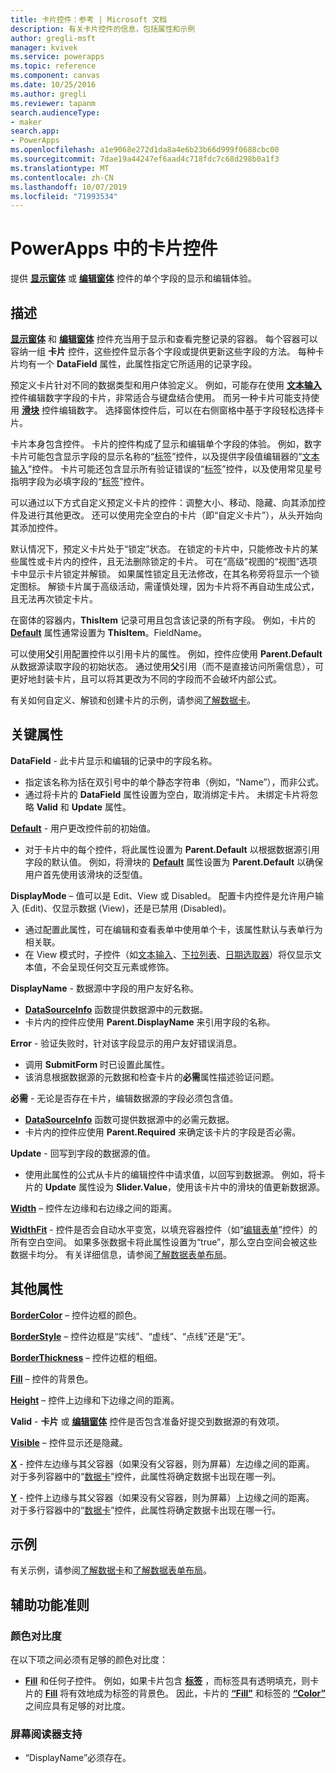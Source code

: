 ```yaml
---
title: 卡片控件：参考 | Microsoft 文档
description: 有关卡片控件的信息，包括属性和示例
author: gregli-msft
manager: kvivek
ms.service: powerapps
ms.topic: reference
ms.component: canvas
ms.date: 10/25/2016
ms.author: gregli
ms.reviewer: tapanm
search.audienceType:
- maker
search.app:
- PowerApps
ms.openlocfilehash: a1e9068e272d1da8a4e6b23b66d999f0688cbc00
ms.sourcegitcommit: 7dae19a44247ef6aad4c718fdc7c68d298b0a1f3
ms.translationtype: MT
ms.contentlocale: zh-CN
ms.lasthandoff: 10/07/2019
ms.locfileid: "71993534"
---
```

# <a name="card-control-in-powerapps"></a>PowerApps 中的卡片控件
提供 **[显示窗体](control-form-detail.md)** 或 **[编辑窗体](control-form-detail.md)** 控件的单个字段的显示和编辑体验。

## <a name="description"></a>描述
**[显示窗体](control-form-detail.md)** 和 **[编辑窗体](control-form-detail.md)** 控件充当用于显示和查看完整记录的容器。 每个容器可以容纳一组 **卡片** 控件，这些控件显示各个字段或提供更新这些字段的方法。 每种卡片均有一个 **DataField** 属性，此属性指定它所适用的记录字段。  

预定义卡片针对不同的数据类型和用户体验定义。  例如，可能存在使用 **[文本输入](control-text-input.md)** 控件编辑数字字段的卡片，非常适合与键盘结合使用。 而另一种卡片可能支持使用 **[滑块](control-slider.md)** 控件编辑数字。 选择窗体控件后，可以在右侧窗格中基于字段轻松选择卡片。

卡片本身包含控件。 卡片的控件构成了显示和编辑单个字段的体验。 例如，数字卡片可能包含显示字段的显示名称的“[标签](control-text-box.md)”控件，以及提供字段值编辑器的“[文本输入](control-text-input.md)”控件。 卡片可能还包含显示所有验证错误的“[标签](control-text-box.md)”控件，以及使用常见星号指明字段为必填字段的“[标签](control-text-box.md)”控件。

可以通过以下方式自定义预定义卡片的控件：调整大小、移动、隐藏、向其添加控件及进行其他更改。 还可以使用完全空白的卡片（即“自定义卡片”），从头开始向其添加控件。

默认情况下，预定义卡片处于“锁定”状态。 在锁定的卡片中，只能修改卡片的某些属性或卡片内的控件，且无法删除锁定的卡片。 可在“高级”视图的“视图”选项卡中显示卡片锁定并解锁。 如果属性锁定且无法修改，在其名称旁将显示一个锁定图标。 解锁卡片属于高级活动，需谨慎处理，因为卡片将不再自动生成公式，且无法再次锁定卡片。

在窗体的容器内，**ThisItem** 记录可用且包含该记录的所有字段。  例如，卡片的 **[Default](properties-core.md)** 属性通常设置为 **ThisItem**。FieldName。

可以使用**父**引用配置控件以引用卡片的属性。  例如，控件应使用 **Parent.Default** 从数据源读取字段的初始状态。 通过使用**父**引用（而不是直接访问所需信息），可更好地封装卡片，且可以将其更改为不同的字段而不会破坏内部公式。

有关如何自定义、解锁和创建卡片的示例，请参阅[了解数据卡](../working-with-cards.md)。

## <a name="key-properties"></a>关键属性
**DataField** - 此卡片显示和编辑的记录中的字段名称。

* 指定该名称为括在双引号中的单个静态字符串（例如，“Name”），而非公式。
* 通过将卡片的 **DataField** 属性设置为空白，取消绑定卡片。 未绑定卡片将忽略 **Valid** 和 **Update** 属性。

**[Default](properties-core.md)** - 用户更改控件前的初始值。

* 对于卡片中的每个控件，将此属性设置为 **Parent.Default** 以根据数据源引用字段的默认值。 例如，将滑块的 **[Default](properties-core.md)** 属性设置为 **Parent.Default** 以确保用户首先使用该滑块的泛型值。

**DisplayMode** – 值可以是 Edit、View 或 Disabled。 配置卡内控件是允许用户输入 (Edit)、仅显示数据 (View)，还是已禁用 (Disabled)。  

* 通过配置此属性，可在编辑和查看表单中使用单个卡，该属性默认与表单行为相关联。
* 在 View 模式时，子控件（如[文本输入](control-text-input.md)、[下拉列表](control-drop-down.md)、[日期选取器](control-date-picker.md)）将仅显示文本值，不会呈现任何交互元素或修饰。

**DisplayName** - 数据源中字段的用户友好名称。

* **[DataSourceInfo](../functions/function-datasourceinfo.md)** 函数提供数据源中的元数据。
* 卡片内的控件应使用 **Parent.DisplayName** 来引用字段的名称。

**Error** - 验证失败时，针对该字段显示的用户友好错误消息。

* 调用 **SubmitForm** 时已设置此属性。  
* 该消息根据数据源的元数据和检查卡片的**必需**属性描述验证问题。

**必需** - 无论是否存在卡片，编辑数据源的字段必须包含值。

* **[DataSourceInfo](../functions/function-datasourceinfo.md)** 函数可提供数据源中的必需元数据。
* 卡片内的控件应使用 **Parent.Required** 来确定该卡片的字段是否必需。

**Update** - 回写到字段的数据源的值。

* 使用此属性的公式从卡片的编辑控件中请求值，以回写到数据源。 例如，将卡片的 **Update** 属性设为 **Slider.Value**，使用该卡片中的滑块的值更新数据源。

**[Width](properties-size-location.md)** – 控件左边缘和右边缘之间的距离。

**[WidthFit](properties-size-location.md)** - 控件是否会自动水平变宽，以填充容器控件（如“[编辑表单](control-form-detail.md)”控件）的所有空白空间。 如果多张数据卡将此属性设置为“true”，那么空白空间会被这些数据卡均分。 有关详细信息，请参阅[了解数据表单布局](../working-with-form-layout.md)。

## <a name="additional-properties"></a>其他属性
**[BorderColor](properties-color-border.md)** – 控件边框的颜色。

**[BorderStyle](properties-color-border.md)** – 控件边框是“实线”、“虚线”、“点线”还是“无”。

**[BorderThickness](properties-color-border.md)** – 控件边框的粗细。

**[Fill](properties-color-border.md)** – 控件的背景色。

**[Height](properties-size-location.md)** – 控件上边缘和下边缘之间的距离。

**Valid** - **卡片** 或 **[编辑窗体](control-form-detail.md)** 控件是否包含准备好提交到数据源的有效项。

**[Visible](properties-core.md)** – 控件显示还是隐藏。

**[X](properties-size-location.md)** - 控件左边缘与其父容器（如果没有父容器，则为屏幕）左边缘之间的距离。 对于多列容器中的“[数据卡](control-card.md)”控件，此属性将确定数据卡出现在哪一列。

**[Y](properties-size-location.md)** - 控件上边缘与其父容器（如果没有父容器，则为屏幕）上边缘之间的距离。 对于多行容器中的“[数据卡](control-card.md)”控件，此属性将确定数据卡出现在哪一行。

## <a name="examples"></a>示例
有关示例，请参阅[了解数据卡](../working-with-cards.md)和[了解数据表单布局](../working-with-form-layout.md)。


## <a name="accessibility-guidelines"></a>辅助功能准则
### <a name="color-contrast"></a>颜色对比度
在以下项之间必须有足够的颜色对比度：
* **[Fill](properties-color-border.md)** 和任何子控件。 例如，如果卡片包含 **[标签](control-text-box.md)** ，而标签具有透明填充，则卡片的 **[Fill](properties-color-border.md)** 将有效地成为标签的背景色。 因此，卡片的 **[“Fill”](properties-color-border.md)** 和标签的 **[“Color”](properties-color-border.md)** 之间应具有足够的对比度。

### <a name="screen-reader-support"></a>屏幕阅读器支持
* “DisplayName”必须存在。
